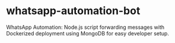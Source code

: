 # whatsapp-automation-bot
WhatsApp Automation: Node.js script forwarding messages with Dockerized deployment using MongoDB for easy developer setup.
